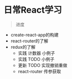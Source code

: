 # 日常React学习


> 进度

- create-react-app的构建
- react-router的了解
- redux的了解
    - 实践 计数器 小例子
    - 实践 TODO 小例子
    - 更新 TODO 实现撤销重做
    - react-router 传参获取